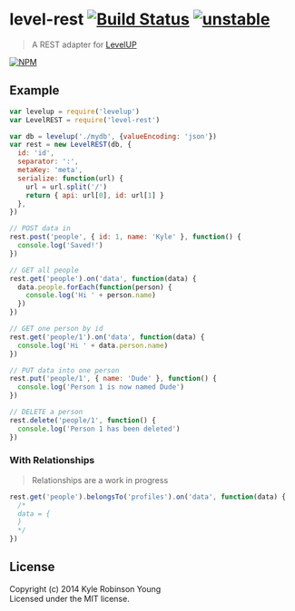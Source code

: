 # level-rest [![Build Status](https://secure.travis-ci.org/shama/level-rest.png?branch=master)](http://travis-ci.org/shama/level-rest) [![unstable](http://badges.github.io/stability-badges/dist/unstable.svg)](http://github.com/badges/stability-badges)

> A REST adapter for [LevelUP](https://github.com/rvagg/node-levelup)

[![NPM](https://nodei.co/npm/level-rest.png?compact=true)](https://nodei.co/npm/level-rest/)

## Example

```js
var levelup = require('levelup')
var LevelREST = require('level-rest')

var db = levelup('./mydb', {valueEncoding: 'json'})
var rest = new LevelREST(db, {
  id: 'id',
  separator: ':',
  metaKey: 'meta',
  serialize: function(url) {
    url = url.split('/')
    return { api: url[0], id: url[1] }
  },
})

// POST data in
rest.post('people', { id: 1, name: 'Kyle' }, function() {
  console.log('Saved!')
})

// GET all people
rest.get('people').on('data', function(data) {
  data.people.forEach(function(person) {
    console.log('Hi ' + person.name)
  })
})

// GET one person by id
rest.get('people/1').on('data', function(data) {
  console.log('Hi ' + data.person.name)
})

// PUT data into one person
rest.put('people/1', { name: 'Dude' }, function() {
  console.log('Person 1 is now named Dude')
})

// DELETE a person
rest.delete('people/1', function() {
  console.log('Person 1 has been deleted')
})
```

### With Relationships

> Relationships are a work in progress

```js
rest.get('people').belongsTo('profiles').on('data', function(data) {
  /*
  data = {
  }
  */
})
```

## License
Copyright (c) 2014 Kyle Robinson Young  
Licensed under the MIT license.
